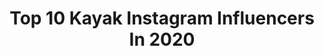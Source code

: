 ---
title: Top 10 Kayak Instagram Influencers In 2020
description: >-
  Find top kayak Instagram influencers in 2020. Most popular hashtags: #canoesport #canoe #tokyo2020 #kayak.
platform: Instagram
profiles:
  - username: "amin.boudaghi"
    fullname: >-
      Amin Boudaghi
    location: "Iran"
    followers: 3143
    engagement: 2571
    commentsToLikes: 0.139973
    avatar: "https://scontent-lhr8-1.cdninstagram.com/v/t51.2885-19/s320x320/41885926_172021367047189_5250829623687643136_n.jpg?_nc_ht=scontent-lhr8-1.cdninstagram.com&_nc_ohc=WvnjA-qCmlUAX-uFMvF&oh=fb3f01e29f100abf0428bada7942b0c5&oe=5EBA4A50"
    verified: false
    hashtags: "#2019, #health, #coronavirus, #buddy"
  - username: "tawnyskye_"
    fullname: >-
      Tawny 💛 Skye
    location: "United States"
    followers: 49711
    engagement: 592
    commentsToLikes: 0.044597
    avatar: "https://scontent-ams4-1.cdninstagram.com/v/t51.2885-19/s320x320/90710043_567800524085410_1640755976124497920_n.jpg?_nc_ht=scontent-ams4-1.cdninstagram.com&_nc_ohc=myTlN6Tn2MQAX-oY1fB&oh=758e9a67713d6ca9acf5cc773c71b621&oe=5EB89621"
    verified: false
    hashtags: "#freedive, #lobstertails, #freediving, #getinmybelly"
  - username: "phyllisburchettphoto"
    fullname: >-
      Phyllis Burchett
    location: "United States"
    followers: 28624
    engagement: 647
    commentsToLikes: 0.015265
    avatar: "https://scontent-ams4-1.cdninstagram.com/v/t51.2885-19/s320x320/70228408_704997596667685_417657948601319424_n.jpg?_nc_ht=scontent-ams4-1.cdninstagram.com&_nc_ohc=eiRxW2poBBkAX_WB9dy&oh=a26606e5e7884b33170ad6ad40b249a4&oe=5EBB78CE"
    verified: false
    hashtags: "#barrelracer, #girlsandhorses, #valentinesday2020, #ranchinglife"
  - username: "reneholtenpoulsen"
    fullname: >-
      René Holten Poulsen
    location: "United Kingdom"
    followers: 33567
    engagement: 481
    commentsToLikes: 0.048410
    avatar: "https://scontent-amt2-1.cdninstagram.com/v/t51.2885-19/s320x320/83836880_186011639471352_2942849919783796736_n.jpg?_nc_ht=scontent-amt2-1.cdninstagram.com&_nc_ohc=arQrxT_NiOgAX96MFD4&oh=2fa34794ee97370d19231ec10c96141f&oe=5EB75308"
    verified: true
    hashtags: "#week1, #polarignite, #raw4, #roadtotokyo"
  - username: "tommybrady7"
    fullname: >-
      Tommy Brady
    location: "United Kingdom"
    followers: 78364
    engagement: 188
    commentsToLikes: 0.031766
    avatar: "https://scontent-lhr8-1.cdninstagram.com/v/t51.2885-19/s320x320/56544822_393970687854315_6647382465260290048_n.jpg?_nc_ht=scontent-lhr8-1.cdninstagram.com&_nc_ohc=byJanFwIksUAX-B5PG1&oh=7844aa887360ca8699370813464e822d&oe=5EB958F2"
    verified: true
    hashtags: "#newcupraleon, #staycalmandcarryon, #london, #crystalcrew"
  - username: "antoniorossi_official"
    fullname: >-
      Antonio Rossi
    location: "Italy"
    followers: 11853
    engagement: 899
    commentsToLikes: 0.019061
    avatar: "https://scontent-lhr8-1.cdninstagram.com/v/t51.2885-19/s320x320/73457414_1172987246228011_9081693074488295424_n.jpg?_nc_ht=scontent-lhr8-1.cdninstagram.com&_nc_ohc=6UEgoLU7zksAX-oR5-r&oh=86bd499fdb45e9c84f8d945aed89b0de&oe=5EBBA765"
    verified: true
    hashtags: "#milan, #lake, #mister, #filieracorta"
  - username: "ff_canoekayak"
    fullname: >-
      FFCK
    location: "France"
    followers: 6387
    engagement: 1014
    commentsToLikes: 0.009089
    avatar: "https://scontent-lhr8-1.cdninstagram.com/v/t51.2885-19/s320x320/41380047_704196369918655_4945280298720952320_n.jpg?_nc_ht=scontent-lhr8-1.cdninstagram.com&_nc_ohc=IReA60STIaEAX_qX6P6&oh=fdc53a1d7a404be7dc7aab1a01ed5095&oe=5EBC1EAA"
    verified: false
    hashtags: "#shaoxing2019, #icfmarathon, #icfwildwater, #canoeslalom"
  - username: "pacocubelos"
    fullname: >-
      Francisco Cubelos Sánchez
    location: "Spain"
    followers: 9333
    engagement: 1038
    commentsToLikes: 0.022595
    avatar: "https://scontent-lhr8-1.cdninstagram.com/v/t51.2885-19/s320x320/14677422_192235504595194_142090196895137792_a.jpg?_nc_ht=scontent-lhr8-1.cdninstagram.com&_nc_ohc=OcP6m1b36oAAX9oUcgH&oh=7d5746883e2b81bf0dedc050f80830bd&oe=5EB90AD8"
    verified: false
    hashtags: "#elbierzo, #canedo, #talavera, #university"
  - username: "canoekayak2.0"
    fullname: >-
      Canoe & Kayak 2.0
    location: ""
    followers: 7181
    engagement: 847
    commentsToLikes: 0.000839
    avatar: "https://scontent-lhr8-1.cdninstagram.com/v/t51.2885-19/s320x320/30080135_194733581172584_1731753701627920384_n.jpg?_nc_ht=scontent-lhr8-1.cdninstagram.com&_nc_ohc=HoiHLvB3lQoAX_bemOX&oh=1056cb8de9c7a008e7387d5244529dcd&oe=5EBC18AB"
    verified: false
    hashtags: "#thisiscanoesprint"
  - username: "imma_eat_this"
    fullname: >-
      Ian / NYC
    location: "United States"
    followers: 39046
    engagement: 442
    commentsToLikes: 0.115549
    avatar: "https://scontent-lhr8-1.cdninstagram.com/v/t51.2885-19/s320x320/38097452_249008152384020_828051329388642304_n.jpg?_nc_ht=scontent-lhr8-1.cdninstagram.com&_nc_ohc=w2Cyo1Ob1DQAX8-mpPl&oh=cb9e41de29843b01b7e493dcd3866fc5&oe=5EBA5B27"
    verified: false
    hashtags: "#sausageandpeppers, #hotchicken, #margheritapizza, #noodleworship"
---